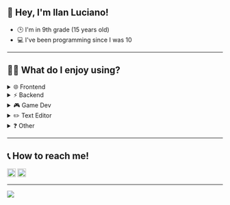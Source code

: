 <h2>👋 Hey, I'm Ilan Luciano!</h2>  
<ul>
    <li>🕒 I'm in 9th grade (15 years old)</li>
    <li>💻 I've been programming since I was 10</li>
</ul>
<hr>

<h2>👨‍💻 What do I enjoy using?</h2>  
<details>
    <summary>🌐 Frontend</summary>
    <img height="20px" src="https://img.shields.io/badge/html5-%23E34F26.svg?style=flat-square&logo=html5&logoColor=white"></img>
    <img height="20px" src="https://img.shields.io/badge/css3-%231572B6.svg?style=flat-square&logo=css3&logoColor=white"></img>
    <img height="20px" src="https://img.shields.io/badge/js-%23323330.svg?style=flat-square&logo=javascript&logoColor=%23F7DF1E"></img>
</details>
<details>
    <summary>⚡ Backend</summary>
    <img height="20px" src="https://img.shields.io/badge/node-6DA55F?style=flat-square&logo=node.js&logoColor=white"></img>
    <img height="20px" src="https://img.shields.io/badge/express-%23404d59.svg?style=flat-square&logo=express&logoColor=%2361DAFB"></img>
</details>
<details>
    <summary>🎮 Game Dev</summary>
    <img height="20px" src="https://img.shields.io/badge/unity-%23F5F5F5.svg?style=flat-square&logo=Unity&logoColor=black"></img>
    <img height="20px" src="https://img.shields.io/badge/c%23-%23239120.svg?style=flat-square&logo=c-sharp&logoColor=white"></img>
</details>
<details>
    <summary>✏️ Text Editor</summary> 
    <img height="20px" src="https://img.shields.io/badge/vsc-0078d7.svg?style=flat-square&logo=visual-studio-code&logoColor=white"></img>
</details>
<details>
    <summary>❓ Other</summary>
    <img height="20px" src="https://img.shields.io/badge/win10-0078D6?style=flat-square&logo=windows&logoColor=white"></img>
</details>
<hr>

<h2>📞 How to reach me!</h2>
<p>
<img height="20px" src="https://img.shields.io/badge/GLXY Smith%237104-%237289DA.svg?style=flat-square&logo=discord&logoColor=white"></img>
<img height="20px" src="https://img.shields.io/badge/ilanluciano1@gmail.com-D14836?style=flat-square&logo=gmail&logoColor=white"></img>
</p>
<hr>

<image src="https://komarev.com/ghpvc/?username=ilanluci&color=grey&style=flat-square"></image>
